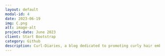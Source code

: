 ```yaml
---
layout: default
modal-id: 4
date: 2023-06-19
img: C.png
alt: image-alt
project-date: June 2023
client: Start Bootstrap
category: Github
description: Curl-Diaries, a blog dedicated to promoting curly hair embracement, was created using GitHub. As a first-time user of the platform, I took the opportunity to learn and explore its features, gaining valuable insights into GitHub and its capabilities. The journey of Curl-Diaries began when I shared a TikTok video showcasing my curly hair routine, which quickly gained traction and received an impressive 127k likes. The overwhelming response and the flood of questions I received about the products I used and how I maintained my hair made me realize the influence I held. Driven by my passion for technology and the desire to help more people, I decided to establish Curl-Diaries. Curl-Diaries serves as a platform for reviewing curly hair products, where I share my experiences, recommendations, and insights. In addition, I continued to utilize my TikTok platform to demonstrate how I maintain my curly hair, providing practical tips and engaging with my audience. The primary objective of Curl-Diaries is to encourage individuals to embrace and celebrate their natural curls. Through TikTok, I have been able to generate significant engagement, amassing a dedicated community of 10,600 followers and accumulating an impressive 420,000 likes. This interactive community has become a space where people connect, share their experiences, and seek advice about curly hair. The blog, in particular, has been instrumental in addressing people's questions about the products that worked for me and offering recommendations based on my personal experiences. It is incredibly fulfilling to hear from individuals who express how my guidance has helped them embrace and love their curly hair. Moving forward, I am committed to utilizing my platform and continuing my efforts to assist and empower the curly hair community. Curl-Diaries will remain an essential resource for those seeking guidance, support, and inspiration on their curly hair journey.
---
```

